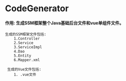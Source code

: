 # CodeGenerator

#### 作用: 生成SSM框架整个Java基础后台文件和vue单组件文件。


    生成的SSM框架文件包括:
        1.Controller
        2.Service
        3.ServiceImpl
        4.Dao
        5.Entity
        6.Mapper.xml
  
     生成的Vue文件包括:
        1. .vue文件
